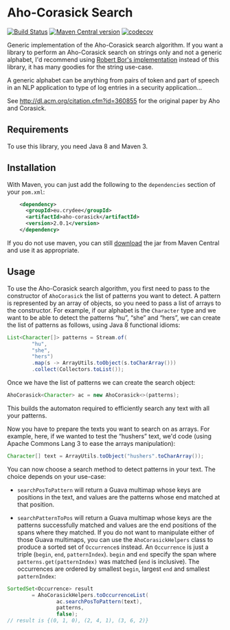 Aho-Corasick Search
===

[![Build Status](https://github.com/m09/aho-corasick/workflows/CI/badge.svg)](https://github.com/m09/aho-corasick/actions?workflow=CI) [![Maven Central version](https://img.shields.io/maven-central/v/eu.crydee/aho-corasick.svg)](http://search.maven.org/#search|ga|1|a%3A%22aho-corasick%22) [![codecov](https://codecov.io/gh/m09/aho-corasick/branch/master/graph/badge.svg)](https://codecov.io/gh/m09/aho-corasick)

Generic implementation of the Aho-Corasick search algorithm. If you want a library to perform an Aho-Corasick search on strings only and not a generic alphabet, I'd recommend using [Robert Bor's implementation][robertbor] instead of this library, it has many goodies for the string use-case.

A generic alphabet can be anything from pairs of token and part of speech in an NLP application to type of log entries in a security application…

See http://dl.acm.org/citation.cfm?id=360855 for the original paper by Aho and Corasick.

[robertbor]: https://github.com/robert-bor/aho-corasick

Requirements
---

To use this library, you need Java 8 and Maven 3.

Installation
---

With Maven, you can just add the following to the `dependencies` section of your `pom.xml`:

```xml
    <dependency>
      <groupId>eu.crydee</groupId>
      <artifactId>aho-corasick</artifactId>
      <version>2.0.1</version>
    </dependency>
```

If you do not use maven, you can still [download][dl] the jar from Maven Central and use it as appropriate.

[dl]: http://search.maven.org/remotecontent?filepath=eu/crydee/aho-corasick/2.0.1/aho-corasick-2.0.1.jar

Usage
-----

To use the Aho-Corasick search algorithm, you first need to pass to the constructor of `AhoCorasick` the list of patterns you want to detect. A pattern is represented by an array of objects, so you need to pass a list of arrays to the constructor. For example, if our alphabet is the `Character` type and we want to be able to detect the patterns “hu”, “she” and “hers”, we can create the list of patterns as follows, using Java 8 functional idioms:

```java
List<Character[]> patterns = Stream.of(
        "hu",
        "she",
        "hers")
        .map(s -> ArrayUtils.toObject(s.toCharArray()))
        .collect(Collectors.toList());
```

Once we have the list of patterns we can create the search object:

```java
AhoCorasick<Character> ac = new AhoCorasick<>(patterns);
```

This builds the automaton required to efficiently search any text with all your patterns.

Now you have to prepare the texts you want to search on as arrays. For example, here, if we wanted to test the “hushers” text, we'd code (using Apache Commons Lang 3 to ease the arrays manipulation):

```java
Character[] text = ArrayUtils.toObject("hushers".toCharArray());
```

You can now choose a search method to detect patterns in your text. The choice depends on your use-case:

- `searchPosToPattern` will return a Guava multimap whose keys are positions in the text, and values are the patterns whose end matched at that position.

- `searchPatternToPos` will return a Guava multimap whose keys are the patterns successfully matched and values are the end positions of the spans where they matched. If you do not want to manipulate either of those Guava multimaps, you can use the `AhoCorasickHelpers` class to produce a sorted set of `Occurrence`s instead. An `Occurrence` is just a triple (`begin`, `end`, `patternIndex`). `begin` and `end` specify the span where `patterns.get(patternIndex)` was matched (`end` is inclusive). The occurrences are ordered by smallest `begin`, largest `end` and smallest `patternIndex`:

```java
SortedSet<Occurrence> result
        = AhoCorasickHelpers.toOccurrenceList(
                ac.searchPosToPattern(text),
                patterns,
                false);
// result is {(0, 1, 0), (2, 4, 1), (3, 6, 2)}
```
